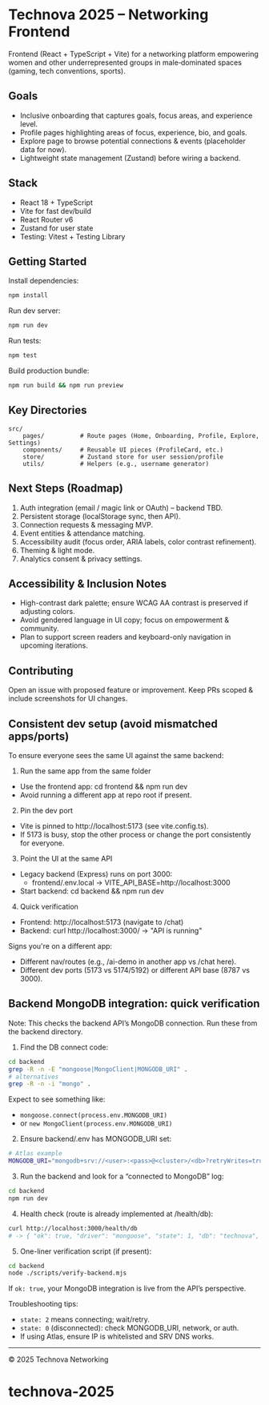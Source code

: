 # Technova 2025 – Networking Frontend

Frontend (React + TypeScript + Vite) for a networking platform empowering women and other underrepresented groups in male‑dominated spaces (gaming, tech conventions, sports).

## Goals
* Inclusive onboarding that captures goals, focus areas, and experience level.
* Profile pages highlighting areas of focus, experience, bio, and goals.
* Explore page to browse potential connections & events (placeholder data for now).
* Lightweight state management (Zustand) before wiring a backend.

## Stack
* React 18 + TypeScript
* Vite for fast dev/build
* React Router v6
* Zustand for user state
* Testing: Vitest + Testing Library

## Getting Started
Install dependencies:
```bash
npm install
```
Run dev server:
```bash
npm run dev
```
Run tests:
```bash
npm test
```
Build production bundle:
```bash
npm run build && npm run preview
```

## Key Directories
```
src/
	pages/          # Route pages (Home, Onboarding, Profile, Explore, Settings)
	components/     # Reusable UI pieces (ProfileCard, etc.)
	store/          # Zustand store for user session/profile
	utils/          # Helpers (e.g., username generator)
```

## Next Steps (Roadmap)
1. Auth integration (email / magic link or OAuth) – backend TBD.
2. Persistent storage (localStorage sync, then API).
3. Connection requests & messaging MVP.
4. Event entities & attendance matching.
5. Accessibility audit (focus order, ARIA labels, color contrast refinement).
6. Theming & light mode.
7. Analytics consent & privacy settings.

## Accessibility & Inclusion Notes
* High-contrast dark palette; ensure WCAG AA contrast is preserved if adjusting colors.
* Avoid gendered language in UI copy; focus on empowerment & community.
* Plan to support screen readers and keyboard-only navigation in upcoming iterations.

## Contributing
Open an issue with proposed feature or improvement. Keep PRs scoped & include screenshots for UI changes.

## Consistent dev setup (avoid mismatched apps/ports)

To ensure everyone sees the same UI against the same backend:

1) Run the same app from the same folder
- Use the frontend app:
  cd frontend && npm run dev
- Avoid running a different app at repo root if present.

2) Pin the dev port
- Vite is pinned to http://localhost:5173 (see vite.config.ts).
- If 5173 is busy, stop the other process or change the port consistently for everyone.

3) Point the UI at the same API
- Legacy backend (Express) runs on port 3000:
  - frontend/.env.local -> VITE_API_BASE=http://localhost:3000
- Start backend:
  cd backend && npm run dev

4) Quick verification
- Frontend: http://localhost:5173 (navigate to /chat)
- Backend: curl http://localhost:3000/ -> "API is running"

Signs you're on a different app:
- Different nav/routes (e.g., /ai-demo in another app vs /chat here).
- Different dev ports (5173 vs 5174/5192) or different API base (8787 vs 3000).

## Backend MongoDB integration: quick verification

Note: This checks the backend API’s MongoDB connection. Run these from the backend directory.

1) Find the DB connect code:
```bash
cd backend
grep -R -n -E "mongoose|MongoClient|MONGODB_URI" .
# alternatives
grep -R -n -i "mongo" .
```
Expect to see something like:
- `mongoose.connect(process.env.MONGODB_URI)`
- or `new MongoClient(process.env.MONGODB_URI)`

2) Ensure backend/.env has MONGODB_URI set:
```bash
# Atlas example
MONGODB_URI="mongodb+srv://<user>:<pass>@<cluster>/<db>?retryWrites=true&w=majority"
```

3) Run the backend and look for a “connected to MongoDB” log:
```bash
cd backend
npm run dev
```

4) Health check (route is already implemented at /health/db):
```bash
curl http://localhost:3000/health/db
# -> { "ok": true, "driver": "mongoose", "state": 1, "db": "technova", "ping": 1 }
```

5) One-liner verification script (if present):
```bash
cd backend
node ./scripts/verify-backend.mjs
```

If `ok: true`, your MongoDB integration is live from the API’s perspective.

Troubleshooting tips:
- `state: 2` means connecting; wait/retry.
- `state: 0` (disconnected): check MONGODB_URI, network, or auth.
- If using Atlas, ensure IP is whitelisted and SRV DNS works.

---
© 2025 Technova Networking
# technova-2025